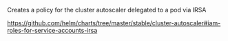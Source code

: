 Creates a policy for the cluster autoscaler delegated to a pod via IRSA

https://github.com/helm/charts/tree/master/stable/cluster-autoscaler#iam-roles-for-service-accounts-irsa
